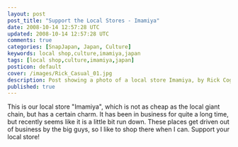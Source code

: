 ```yaml
---           
layout: post
post_title: "Support the Local Stores - Imamiya"
date: 2008-10-14 12:57:28 UTC
updated: 2008-10-14 12:57:28 UTC
comments: true
categories: [SnapJapan, Japan, Culture]
keywords: local shop,culture,imamiya,japan
tags: [local shop,culture,imamiya,japan]
posticon: default
cover: /images/Rick_Casual_01.jpg
description: Post showing a photo of a local store Imamiya, by Rick Cogley. 
published: true
---
```

 

[](http://www.flickr.com/photos/81796435@N00/2936433497 "View 'Around Gumisawa 200810' on Flickr.com")


This is our local store "Imamiya", which is not as cheap as the local giant chain, but has a certain charm. It has been in business for quite a long time, but recently seems like it is a little bit run down. These places get driven out of business by the big guys, so I like to shop there when I can. Support your local store! 

